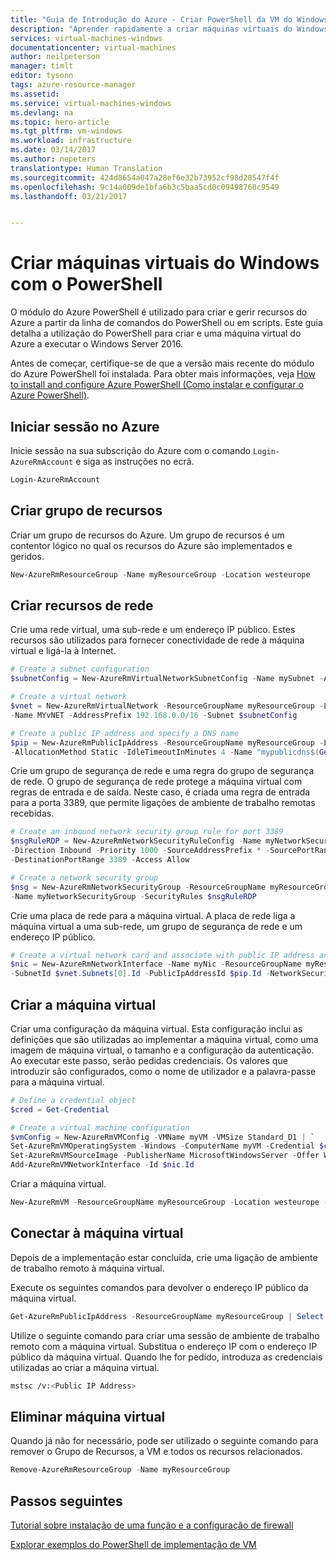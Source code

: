 ```yaml
---
title: "Guia de Introdução do Azure - Criar PowerShell da VM do Windows | Microsoft Docs"
description: "Aprender rapidamente a criar máquinas virtuais do Windows com o PowerShell"
services: virtual-machines-windows
documentationcenter: virtual-machines
author: neilpeterson
manager: timlt
editor: tysonn
tags: azure-resource-manager
ms.assetid: 
ms.service: virtual-machines-windows
ms.devlang: na
ms.topic: hero-article
ms.tgt_pltfrm: vm-windows
ms.workload: infrastructure
ms.date: 03/14/2017
ms.author: nepeters
translationtype: Human Translation
ms.sourcegitcommit: 424d8654a047a28ef6e32b73952cf98d28547f4f
ms.openlocfilehash: 9c14a009de1bfa6b3c5baa5cd0c09498760c9549
ms.lasthandoff: 03/21/2017


---
```


# <a name="create-a-windows-virtual-machine-with-powershell"></a>Criar máquinas virtuais do Windows com o PowerShell

O módulo do Azure PowerShell é utilizado para criar e gerir recursos do Azure a partir da linha de comandos do PowerShell ou em scripts. Este guia detalha a utilização do PowerShell para criar e uma máquina virtual do Azure a executar o Windows Server 2016. 

Antes de começar, certifique-se de que a versão mais recente do módulo do Azure PowerShell foi instalada. Para obter mais informações, veja [How to install and configure Azure PowerShell (Como instalar e configurar o Azure PowerShell)](/powershell/azureps-cmdlets-docs).

## <a name="log-in-to-azure"></a>Iniciar sessão no Azure

Inicie sessão na sua subscrição do Azure com o comando `Login-AzureRmAccount` e siga as instruções no ecrã.

```powershell
Login-AzureRmAccount
```

## <a name="create-resource-group"></a>Criar grupo de recursos

Criar um grupo de recursos do Azure. Um grupo de recursos é um contentor lógico no qual os recursos do Azure são implementados e geridos. 

```powershell
New-AzureRmResourceGroup -Name myResourceGroup -Location westeurope
```

## <a name="create-networking-resources"></a>Criar recursos de rede

Crie uma rede virtual, uma sub-rede e um endereço IP público. Estes recursos são utilizados para fornecer conectividade de rede à máquina virtual e ligá-la à Internet.

```powershell
# Create a subnet configuration
$subnetConfig = New-AzureRmVirtualNetworkSubnetConfig -Name mySubnet -AddressPrefix 192.168.1.0/24

# Create a virtual network
$vnet = New-AzureRmVirtualNetwork -ResourceGroupName myResourceGroup -Location westeurope `
-Name MYvNET -AddressPrefix 192.168.0.0/16 -Subnet $subnetConfig

# Create a public IP address and specify a DNS name
$pip = New-AzureRmPublicIpAddress -ResourceGroupName myResourceGroup -Location westeurope `
-AllocationMethod Static -IdleTimeoutInMinutes 4 -Name "mypublicdns$(Get-Random)"
```

Crie um grupo de segurança de rede e uma regra do grupo de segurança de rede. O grupo de segurança de rede protege a máquina virtual com regras de entrada e de saída. Neste caso, é criada uma regra de entrada para a porta 3389, que permite ligações de ambiente de trabalho remotas recebidas.

```powershell
# Create an inbound network security group rule for port 3389
$nsgRuleRDP = New-AzureRmNetworkSecurityRuleConfig -Name myNetworkSecurityGroupRuleRDP  -Protocol Tcp `
-Direction Inbound -Priority 1000 -SourceAddressPrefix * -SourcePortRange * -DestinationAddressPrefix * `
-DestinationPortRange 3389 -Access Allow

# Create a network security group
$nsg = New-AzureRmNetworkSecurityGroup -ResourceGroupName myResourceGroup -Location westeurope `
-Name myNetworkSecurityGroup -SecurityRules $nsgRuleRDP
```

Crie uma placa de rede para a máquina virtual. A placa de rede liga a máquina virtual a uma sub-rede, um grupo de segurança de rede e um endereço IP público.

```powershell
# Create a virtual network card and associate with public IP address and NSG
$nic = New-AzureRmNetworkInterface -Name myNic -ResourceGroupName myResourceGroup -Location westeurope `
-SubnetId $vnet.Subnets[0].Id -PublicIpAddressId $pip.Id -NetworkSecurityGroupId $nsg.Id
```

## <a name="create-virtual-machine"></a>Criar a máquina virtual

Criar uma configuração da máquina virtual. Esta configuração inclui as definições que são utilizadas ao implementar a máquina virtual, como uma imagem de máquina virtual, o tamanho e a configuração da autenticação. Ao executar este passo, serão pedidas credenciais. Os valores que introduzir são configurados, como o nome de utilizador e a palavra-passe para a máquina virtual.

```powershell
# Define a credential object
$cred = Get-Credential

# Create a virtual machine configuration
$vmConfig = New-AzureRmVMConfig -VMName myVM -VMSize Standard_D1 | `
Set-AzureRmVMOperatingSystem -Windows -ComputerName myVM -Credential $cred | `
Set-AzureRmVMSourceImage -PublisherName MicrosoftWindowsServer -Offer WindowsServer -Skus 2016-Datacenter -Version latest | `
Add-AzureRmVMNetworkInterface -Id $nic.Id
```

Criar a máquina virtual.

```powershell
New-AzureRmVM -ResourceGroupName myResourceGroup -Location westeurope -VM $vmConfig
```

## <a name="connect-to-virtual-machine"></a>Conectar à máquina virtual

Depois de a implementação estar concluída, crie uma ligação de ambiente de trabalho remoto à máquina virtual.

Execute os seguintes comandos para devolver o endereço IP público da máquina virtual.

```powershell
Get-AzureRmPublicIpAddress -ResourceGroupName myResourceGroup | Select IpAddress
```

Utilize o seguinte comando para criar uma sessão de ambiente de trabalho remoto com a máquina virtual. Substitua o endereço IP com o endereço IP público da máquina virtual. Quando lhe for pedido, introduza as credenciais utilizadas ao criar a máquina virtual.

```bash 
mstsc /v:<Public IP Address>
```

## <a name="delete-virtual-machine"></a>Eliminar máquina virtual

Quando já não for necessário, pode ser utilizado o seguinte comando para remover o Grupo de Recursos, a VM e todos os recursos relacionados.

```powershell
Remove-AzureRmResourceGroup -Name myResourceGroup
```

## <a name="next-steps"></a>Passos seguintes

[Tutorial sobre instalação de uma função e a configuração de firewall](./virtual-machines-windows-hero-role.md?toc=%2fazure%2fvirtual-machines%2fwindows%2ftoc.json)

[Explorar exemplos do PowerShell de implementação de VM](./virtual-machines-windows-powershell-samples.md?toc=%2fazure%2fvirtual-machines%2fwindows%2ftoc.json)
